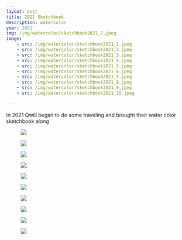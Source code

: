 ```yaml
---
layout: post
title: 2021 Sketchbook
description: watercolor
year: 2021
img: /img/watercolor/sketchbook2021_7.jpeg
image:
    - src: /img/watercolor/sketchbook2021_1.jpeg
    - src: /img/watercolor/sketchbook2021_2.jpeg
    - src: /img/watercolor/sketchbook2021_3.jpeg
    - src: /img/watercolor/sketchbook2021_4.jpeg
    - src: /img/watercolor/sketchbook2021_5.jpeg
    - src: /img/watercolor/sketchbook2021_6.jpeg
    - src: /img/watercolor/sketchbook2021_7.jpeg
    - src: /img/watercolor/sketchbook2021_8.jpeg
    - src: /img/watercolor/sketchbook2021_9.jpeg
    - src: /img/watercolor/sketchbook2021_10.jpeg

---
```

In 2021 Qwill began to do some traveling and brought their water color sketchbook along

<figure>
  <img
    class="post-image" src="{{ page.image[0].src }}">
</figure>

<figure>
  <img
    class="post-image" src="{{ page.image[1].src }}">
</figure>

<figure>
  <img
    class="post-image" src="{{ page.image[2].src }}">
</figure>

<figure>
  <img
    class="post-image" src="{{ page.image[3].src }}">
</figure>

<figure>
  <img
    class="post-image" src="{{ page.image[4].src }}">
</figure>

<figure>
  <img
    class="post-image" src="{{ page.image[5].src }}">
</figure>

<figure>
  <img
    class="post-image" src="{{ page.image[6].src }}">
</figure>

<figure>
  <img
    class="post-image" src="{{ page.image[7].src }}">
</figure>

<figure>
  <img
    class="post-image" src="{{ page.image[8].src }}">
</figure>


<figure>
  <img
    class="post-image" src="{{ page.image[42].src }}">
</figure>
